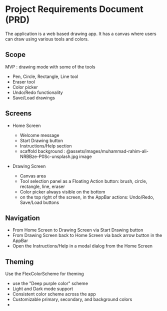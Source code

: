 # Project Requirements Document (PRD)

The application is a web based drawing app.
It has a canvas where users can draw using various tools and colors.

## Scope

MVP : drawing mode with some of the tools
- Pen, Circle, Rectangle, Line tool
- Eraser tool
- Color picker
- Undo/Redo functionality
- Save/Load drawings


## Screens
- Home Screen
  - Welcome message
  - Start Drawing button
  - Instructions/Help section
  - scaffold background : @assets/images/muhammad-rahim-ali-NRBBze-P0Sc-unsplash.jpg image
  
- Drawing Screen
  - Canvas area
  - Tool selection panel as a Floating Action button: brush, circle, rectangle, line, eraser
  - Color picker always visible on the bottom
  - on the top right of the screen, in the AppBar actions: Undo/Redo, Save/Load buttons

## Navigation
- From Home Screen to Drawing Screen via Start Drawing button
- From Drawing Screen back to Home Screen via back arrow button in the AppBar
- Open the Instructions/Help in a modal dialog from the Home Screen


## Theming

Use the FlexColorScheme for theming
- use the "Deep purple color" scheme
- Light and Dark mode support
- Consistent color scheme across the app
- Customizable primary, secondary, and background colors
- 

